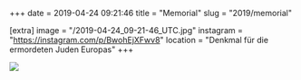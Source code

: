 +++
date = 2019-04-24 09:21:46
title = "Memorial"
slug = "2019/memorial"

[extra]
image = "/2019-04-24_09-21-46_UTC.jpg"
instagram = "https://instagram.com/p/BwohEjXFwv8"
location = "Denkmal für die ermordeten Juden Europas"
+++

<img src="/2019-04-24_09-21-46_UTC.jpg" />
